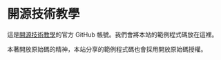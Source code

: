 # 開源技術教學

這是[開源技術教學](https://opensourcedoc.com/)的官方 GitHub 帳號。我們會將本站的範例程式碼放在這裡。

本著開放原始碼的精神，本站分享的範例程式碼也會採用開放原始碼授權。
